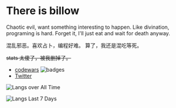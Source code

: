 # There is billow

Chaotic evil, want something interesting to happen. Like divination, programing is hard. Forget it, I'll just eat and wait for death anyway.

混乱邪恶。喜欢占卜，编程好难。 算了，我还是混吃等死。

~~stats 太傻了，被我删掉了。~~

- [codewars](https://www.codewars.com/users/billow) ![badges](https://www.codewars.com/users/billow/badges/micro)
- [Twitter](https://twitter.com/Hoshi_no_aya)

![Langs over All Time](https://wakatime.com/share/@imbillow/519bdcb1-22cf-45a4-bceb-440a0a27496f.svg)

![Langs Last 7 Days](https://wakatime.com/share/@imbillow/12313f9a-01ec-4f4f-b8dc-35af778720c6.svg)
